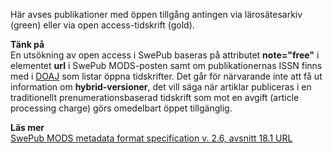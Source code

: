  
Här avses publikationer med öppen tillgång antingen via lärosätesarkiv (green) eller via open access-tidskrift (gold). 

**Tänk på**  
En utsökning av open access i SwePub baseras på attributet **note="free"** i elementet **url** i SwePub MODS-posten samt om publikationernas ISSN finns med i [DOAJ](https://doaj.org/) som listar öppna tidskrifter. 
Det går för närvarande inte att få ut information om **hybrid-versioner**, det vill säga när artiklar publiceras i en traditionellt prenumerationsbaserad tidskrift som mot en avgift (article processing charge) görs omedelbart öppet tillgänglig. 

**Läs mer**  
[SwePub MODS metadata format specification v. 2.6, avsnitt 18.1 URL](http://www.kb.se/dokument/SwePub/v.-2.6-SwePub_MODS_Final_version_2015_09_10.pdf)
